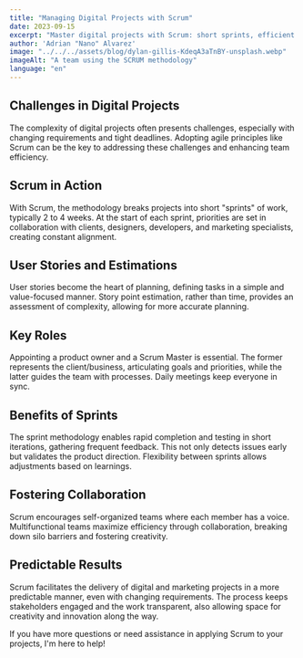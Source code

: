 ```yaml
---
title: "Managing Digital Projects with Scrum"
date: 2023-09-15
excerpt: "Master digital projects with Scrum: short sprints, efficient collaboration, and predictable results. Discover how to empower your team."
author: 'Adrian "Nano" Alvarez'
image: "../../../assets/blog/dylan-gillis-KdeqA3aTnBY-unsplash.webp"
imageAlt: "A team using the SCRUM methodology"
language: "en"
---
```


## Challenges in Digital Projects

The complexity of digital projects often presents challenges, especially with changing requirements and tight deadlines. Adopting agile principles like Scrum can be the key to addressing these challenges and enhancing team efficiency.

## Scrum in Action

With Scrum, the methodology breaks projects into short "sprints" of work, typically 2 to 4 weeks. At the start of each sprint, priorities are set in collaboration with clients, designers, developers, and marketing specialists, creating constant alignment.

## User Stories and Estimations

User stories become the heart of planning, defining tasks in a simple and value-focused manner. Story point estimation, rather than time, provides an assessment of complexity, allowing for more accurate planning.

## Key Roles

Appointing a product owner and a Scrum Master is essential. The former represents the client/business, articulating goals and priorities, while the latter guides the team with processes. Daily meetings keep everyone in sync.

## Benefits of Sprints

The sprint methodology enables rapid completion and testing in short iterations, gathering frequent feedback. This not only detects issues early but validates the product direction. Flexibility between sprints allows adjustments based on learnings.

## Fostering Collaboration

Scrum encourages self-organized teams where each member has a voice. Multifunctional teams maximize efficiency through collaboration, breaking down silo barriers and fostering creativity.

## Predictable Results

Scrum facilitates the delivery of digital and marketing projects in a more predictable manner, even with changing requirements. The process keeps stakeholders engaged and the work transparent, also allowing space for creativity and innovation along the way.

If you have more questions or need assistance in applying Scrum to your projects, I'm here to help!
